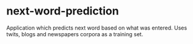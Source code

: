# next-word-prediction
Application which predicts next word based on what was entered. Uses twits, blogs and newspapers corpora as a training set.

